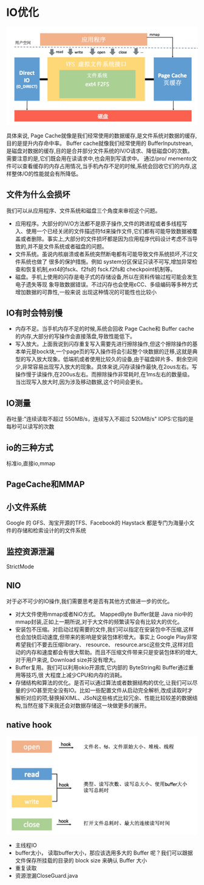 # IO优化
![](./2.png)

具体来说, Page Cache就像是我们经常使用的数据缓存,是文件系统对数据的缓存,目的是提升内存命中率。 
Buffer cache就像我们经常使用的 BufferInputstrean,是磁盘对数据的缓存,目的是合并部分文件系统的Ⅳ/O请求、降低磁盘O的次数。需要注意的是,它们既会用在读请求中,也会用到写请求中。
通过/pro/ memento文件可以查看缓存的内存占用情况,当手机內存不足的时候,系统会回收它们的内存,这样整体/O的性能就会有所降低。
## 文件为什么会损坏
我们可以从应用程序、文件系统和磁盘三个角度来审视这个问题。
* 应用程序。大部分的Ⅳ/O方法都不是原子操作,文件的跨进程或者多线程写入、使用一个已经关闭的文件描述符fd来操作文件,它们都有可能导致数据被覆盖或者删除。事实上,大部分的文件损坏都是因为应用程序代码设计考虑不当导致的,并不是文件系统或者磁盘的问题。
* 文件系统。虽说内核崩溃或者系统突然断电都有可能导致文件系统损坏,不过文件系统也做了
很多的保护措施。例如 system分区保证只读不可写,增加异常检查和恢复机制,ext4的fsck、f2fs的 fsck.f2fs和 checkpoint机制等。
* 磁盘。手机上使用的闪存是电子式的存储设备,所以在资料传输过程可能会发生电子遗失等现
象导致数据错误。不过闪存也会使用εCC、多级编码等多种方式增加数据的可靠性,一般来说
出现这种情况的可能性也比较小
## IO有时会特别慢
* 内存不足。当手机内存不足的时候,系统会回收 Page Cache和 Buffer cache的内存,大部分的写操作会直接落盘,导致性能低下。
* 写入放大。上面我说到闪存重复写入需要先进行擦除操作,但这个擦除操作的基本单元是bock块,一个page页的写入操作将会引起整个块数据的迁移,这就是典型的写入放大现象。低端机或者使用比较久的设备,由于磁盘碎片多、剩余空间少,非常容易出现写入放大的现象。具体来说,闪存读操作最快,在2oυs左右。写操作慢于读操作,在200us左右。而擦除操作非常耗时,在1ms左右的数量级。当岀现写入放大时,因为涉及移动数据,这个时间会更长。
## IO测量
吞吐量:"连续读取不超过 550MB/s，连续写入不超过 520MB/s"
IOPS:它指的是每秒可以读写的次数
## io的三种方式
标准io,直接io,mmap
## PageCache和MMAP
## 小文件系统
Google 的 GFS、淘宝开源的TFS、Facebook的 Haystack 都是专门为海量小文件的存储和检索设计的的文件系统
## 监控资源泄漏
StrictMode
## NIO
对于必不可少的IO操作,我们需要思考是否有其他方式做进一步的优化。
* 对大文件使用mmap或者NiO方式。 MappedByte Buffer就是 Java nio中的mmap封装,正如上一期所说,对于大文件的频繁读写会有比较大的优化。
* 安装包不压缩。对启动过程需要的文件,我们可以指定在安装包中不压缩,这样也会加快启动速度,但带来的影响是安装包体积增大。事实上 Google Play非常希望我们不要去压缩library、 resource、 resource.arsc这些文件,这样对启动的内存和速度都会有很大帮助。而且不压缩文件带来只是安装包体积的增大,对于用户来说, Download size并没有增大。
* Buffer复用。我们可以利用okio开源库,它内部的 ByteString和 Buffer通过重用等技巧,很
大程度上减少CPU和内存的消耗。
* 存储结构和算法的优化。是否可以通过算法或者数据结构的优化,让我们可以尽量的少IO甚至完全没有IO。比如一些配置文件从启动完全解析,改成读取时才解析对应的项;替换掉ⅪML、JSoN这些格式比较冗余、性能比较较差的数据结构,当然在接下来我还会对数据存储这一块做更多的展开。

## native hook
![](./1.jpg)

* 主线程IO
* buffer太小，
读取buffer大小，那应该选用多大的 Buffer 呢？我们可以跟据文件保存所挂载的目录的 block size 来确认 Buffer 大小
* 重复读取
* 资源泄漏CloseGuard.java

